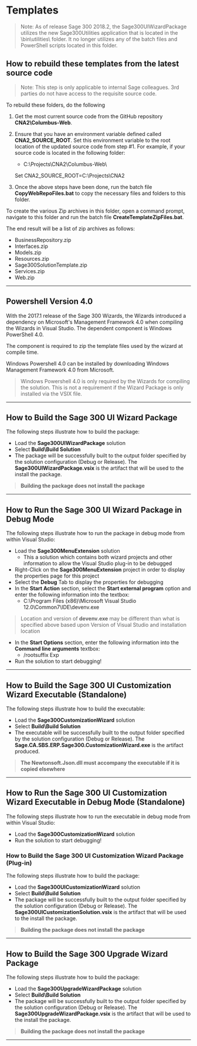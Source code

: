 # Templates

>Note: As of release Sage 300 2018.2, the Sage300UIWizardPackage utilizes the new Sage300Utilities application that is located in the \bin\utilities\ folder. It no longer utilizes any of the batch files and PowerShell scripts located in this folder.


## How to rebuild these templates from the latest source code

>Note: This step is only applicable to internal Sage colleagues. 3rd parties do not have access to the requisite source code.

To rebuild these folders, do the following
1. Get the most current source code from the GitHub repository **CNA2\Columbus-Web**.
2. Ensure that you have an environment variable defined called **CNA2_SOURCE_ROOT**. Set this environment variable to the root location of the updated source code from step #1.  For example, if your source code is located in the following folder:

    * C:\Projects\CNA2\Columbus-Web\

    Set CNA2_SOURCE_ROOT=C:\Projects\CNA2


3. Once the above steps have been done, run the batch file **CopyWebRepoFiles.bat** to copy the necessary files and folders to this folder.

To create the various Zip archives in this folder, open a command prompt, navigate to this folder and run the batch file **CreateTemplateZipFiles.bat**.

The end result will be a list of zip archives as follows:

* BusinessRepository.zip
* Interfaces.zip
* Models.zip
* Resources.zip
* Sage300SolutionTemplate.zip
* Services.zip
* Web.zip

---

## Powershell Version 4.0

With the 2017.1 release of the Sage 300 Wizards, the Wizards introduced a dependency on Microsoft's
Management Framework 4.0 when compiling the Wizards in Visual Studio. The dependent component is 
Windows PowerShell 4.0.

The component is required to zip the template files used by the wizard at compile time.

Windows Powershell 4.0 can be installed by downloading Windows Management Framework 4.0 from Microsoft.

> Windows Powershell 4.0 is only required by the Wizards for compiling the solution. This is not
a requirement if the Wizard Package is only installed via the VSIX file.

---

## How to Build the Sage 300 UI Wizard Package

The following steps illustrate how to build the package:

* Load the **Sage300UIWizardPackage** solution
* Select **Build\Build Solution**
* The package will be successfully built to the output folder specified by the 
solution configuration (Debug or Release). The **Sage300UIWizardPackage.vsix** is 
the artifact that will be used to the install the package.

> **Building the package does not install the package**

---

## How to Run the Sage 300 UI Wizard Package in Debug Mode

The following steps illustrate how to run the package in debug mode from within Visual Studio:

* Load the **Sage300MenuExtension** solution
  *	This a solution which contains both wizard projects and other information to allow 
the Visual Studio plug-in to be debugged
* Right-Click on the **Sage300MenuExtension** project in order to display the 
properties page for this project
* Select the **Debug** Tab to display the properties for debugging
* In the **Start Action** section, select the **Start external program** option and enter 
the following information into the textbox: 
  *	C:\Program Files (x86)\Microsoft Visual Studio 12.0\Common7\IDE\devenv.exe

> Location and version of **devenv.exe** may be different than what is specified above 
based upon Version of Visual Studio and installation location

* In the **Start Options** section, enter the following information into the **Command line arguments** textbox:
  *	/rootsuffix Exp
* Run the solution to start debugging!

---

## How to Build the Sage 300 UI Customization Wizard Executable (Standalone)

The following steps illustrate how to build the executable:

* Load the **Sage300CustomizationWizard** solution
* Select **Build\Build Solution**
* The executable will be successfully built to the output folder specified by the 
solution configuration (Debug or Release). The **Sage.CA.SBS.ERP.Sage300.CustomizationWizard.exe** is 
the artifact produced.

> **The Newtonsoft.Json.dll must accompany the executable if it is copied elsewhere**

---

## How to Run the Sage 300 UI Customization Wizard Executable in Debug Mode (Standalone)

The following steps illustrate how to run the executable in debug mode from within Visual Studio:

* Load the **Sage300CustomizationWizard** solution
* Run the solution to start debugging!

### How to Build the Sage 300 UI Customization Wizard Package (Plug-in)

The following steps illustrate how to build the package:

* Load the **Sage300UICustomizationWizard** solution
* Select **Build\Build Solution**
* The package will be successfully built to the output folder specified by the 
solution configuration (Debug or Release). The **Sage300UICustomizationSolution.vsix** is 
the artifact that will be used to the install the package.

> **Building the package does not install the package**

---

## How to Build the Sage 300 Upgrade Wizard Package

The following steps illustrate how to build the package:

* Load the **Sage300UpgradeWizardPackage** solution
* Select **Build\Build Solution**
* The package will be successfully built to the output folder specified by the 
solution configuration (Debug or Release). The **Sage300UpgradeWizardPackage.vsix** is 
the artifact that will be used to the install the package.

> **Building the package does not install the package**

---
